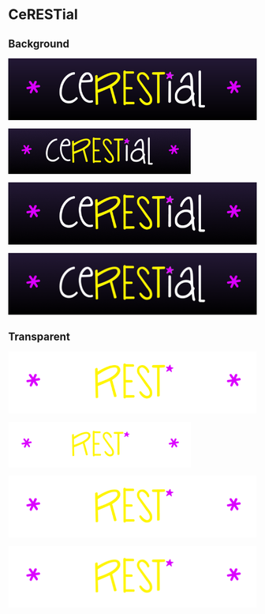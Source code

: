 # CeRESTial

## Background

![](background/cerestrial-logo.svg)

![](background/cerestrial-logo.png)

![](background/cerestrial-logo@2x.png)

![](background/cerestrial-logo@3x.png)

## Transparent

![](transparent/cerestrial-logo.svg)

![](transparent/cerestrial-logo.png)

![](transparent/cerestrial-logo@2x.png)

![](transparent/cerestrial-logo@3x.png)